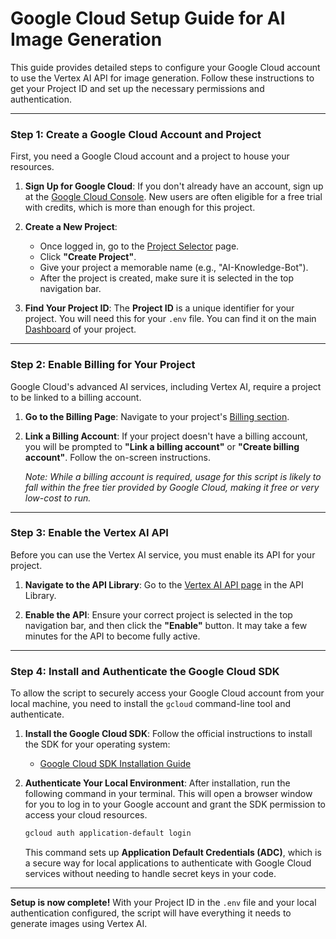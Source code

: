 # Google Cloud Setup Guide for AI Image Generation

This guide provides detailed steps to configure your Google Cloud account to use the Vertex AI API for image generation. Follow these instructions to get your Project ID and set up the necessary permissions and authentication.

---

### Step 1: Create a Google Cloud Account and Project

First, you need a Google Cloud account and a project to house your resources.

1.  **Sign Up for Google Cloud**: If you don't already have an account, sign up at the [Google Cloud Console](https://console.cloud.google.com/). New users are often eligible for a free trial with credits, which is more than enough for this project.

2.  **Create a New Project**:
    *   Once logged in, go to the [Project Selector](https://console.cloud.google.com/projectselector2/home/dashboard) page.
    *   Click **"Create Project"**.
    *   Give your project a memorable name (e.g., "AI-Knowledge-Bot").
    *   After the project is created, make sure it is selected in the top navigation bar.

3.  **Find Your Project ID**: The **Project ID** is a unique identifier for your project. You will need this for your `.env` file. You can find it on the main [Dashboard](https://console.cloud.google.com/home/dashboard) of your project.

---

### Step 2: Enable Billing for Your Project

Google Cloud's advanced AI services, including Vertex AI, require a project to be linked to a billing account.

1.  **Go to the Billing Page**: Navigate to your project's [Billing section](https://console.cloud.google.com/billing).

2.  **Link a Billing Account**: If your project doesn't have a billing account, you will be prompted to **"Link a billing account"** or **"Create billing account"**. Follow the on-screen instructions.

    *Note: While a billing account is required, usage for this script is likely to fall within the free tier provided by Google Cloud, making it free or very low-cost to run.*

---

### Step 3: Enable the Vertex AI API

Before you can use the Vertex AI service, you must enable its API for your project.

1.  **Navigate to the API Library**: Go to the [Vertex AI API page](https://console.developers.google.com/apis/api/aiplatform.googleapis.com/overview) in the API Library.

2.  **Enable the API**: Ensure your correct project is selected in the top navigation bar, and then click the **"Enable"** button. It may take a few minutes for the API to become fully active.

---

### Step 4: Install and Authenticate the Google Cloud SDK

To allow the script to securely access your Google Cloud account from your local machine, you need to install the `gcloud` command-line tool and authenticate.

1.  **Install the Google Cloud SDK**: Follow the official instructions to install the SDK for your operating system:
    *   [Google Cloud SDK Installation Guide](https://cloud.google.com/sdk/docs/install)

2.  **Authenticate Your Local Environment**: After installation, run the following command in your terminal. This will open a browser window for you to log in to your Google account and grant the SDK permission to access your cloud resources.

    ```bash
    gcloud auth application-default login
    ```

    This command sets up **Application Default Credentials (ADC)**, which is a secure way for local applications to authenticate with Google Cloud services without needing to handle secret keys in your code.

---

**Setup is now complete!** With your Project ID in the `.env` file and your local authentication configured, the script will have everything it needs to generate images using Vertex AI.

